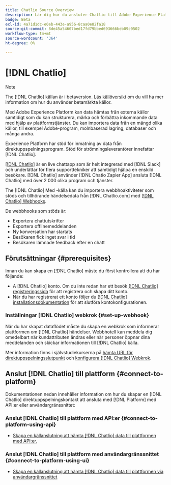 ```yaml
---
title: Chatlio Source Overview
description: Lär dig hur du ansluter Chatlio till Adobe Experience Platform med hjälp av API:er eller användargränssnittet genom att utnyttja webbhooks
badge: Beta
exl-id: 4a71d1dc-e0eb-443e-a956-8caa0e82fa18
source-git-commit: 8de45a54607bed17fd79bbed693666beb09c0502
workflow-type: tm+mt
source-wordcount: '364'
ht-degree: 0%

---
```


# [!DNL Chatlio]

>[!NOTE]
>
>The [!DNL Chatlio] källan är i betaversion. Läs [källöversikt](../../home.md#terms-and-conditions) om du vill ha mer information om hur du använder betamärkta källor.

Med Adobe Experience Platform kan data hämtas från externa källor samtidigt som du kan strukturera, märka och förbättra inkommande data med hjälp av plattformstjänster. Du kan importera data från en mängd olika källor, till exempel Adobe-program, molnbaserad lagring, databaser och många andra.

Experience Platform har stöd för inmatning av data från direktuppspelningsprogram. Stöd för strömningsleverantörer innefattar [!DNL Chatlio].

[[!DNL Chatlio]](https://chatlio.com/) är en live chattapp som är helt integrerad med [!DNL Slack] och underlättar för flera supporttekniker att samtidigt hjälpa en enskild besökare. [!DNL Chatlio] använder [!DNL Chatio Zapier App] ansluta [!DNL Chatlio] med över 2 000 olika program och tjänster.

The [!DNL Chatlio] Med -källa kan du importera webbhoaktiviteter som stöds och tillhörande händelsedata från [!DNL Chatlio.com] med [[!DNL Chatlio] Webhooks](https://chatlio.com/docs/webhooks/).

De webbhooks som stöds är:

* Exportera chattutskrifter
* Exportera offlinemeddelanden
* Ny konversation har startats
* Besökaren fick inget svar i tid
* Besökaren lämnade feedback efter en chatt

## Förutsättningar {#prerequisites}

Innan du kan skapa en [!DNL Chatlio] måste du först kontrollera att du har följande:

* A [!DNL Chatlio] konto. Om du inte redan har ett besök [[!DNL Chatlio] registreringssida](https://chatlio.com/app/#/signup) för att registrera och skapa ditt konto.
* När du har registrerat ett konto följer du [[!DNL Chatlio] installationsdokumentation](https://chatlio.com/docs/setup/) för att slutföra kontokonfigurationen.

### Inställningar [!DNL Chatlio] webkrok {#set-up-webhook}

När du har skapat dataflödet måste du skapa en webkrok som informerar plattformen om [!DNL Chatlio] händelser. Webbhotell kan meddela dig omedelbart när kundattributen ändras eller när personer öppnar dina meddelanden och skickar informationen till [!DNL Chatlio] källa.

Mer information finns i självstudiekurserna på [hämta URL för direktuppspelningsslutpunkt](../../tutorials/ui/create/marketing-automation/chatlio-webhook.md#get-streaming-endpoint) och [konfigurera [!DNL Chatlio] Webkrok](../../tutorials/ui/create/marketing-automation/chatlio-webhook.md#set-up-webhook).

## Anslut [!DNL Chatlio] till plattform {#connect-to-platform}

Dokumentationen nedan innehåller information om hur du skapar en [!DNL Chatlio] direktuppspelningskontakt att ansluta med [!DNL Platform] med API:er eller användargränssnittet:

### Anslut [!DNL Chatlio] till plattform med API:er {#connect-to-platform-using-api}

* [Skapa en källanslutning att hämta [!DNL Chatlio] data till plattformen med API:er.](../../tutorials/api/create/marketing-automation/chatlio-webhook.md)

### Anslut [!DNL Chatlio] till plattform med användargränssnittet {#connect-to-platform-using-ui}

* [Skapa en källanslutning att hämta [!DNL Chatlio] data till plattformen via användargränssnittet](../../tutorials/ui/create/marketing-automation/chatlio-webhook.md)
